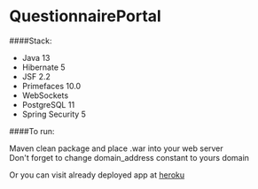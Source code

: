 # QuestionnairePortal

####Stack:

- Java 13
- Hibernate 5
- JSF 2.2
- Primefaces 10.0
- WebSockets
- PostgreSQL 11
- Spring Security 5

####To run:

Maven clean package and place .war into your web server\
Don't forget to change domain_address constant to yours domain

Or you can visit already deployed app at [heroku](https://dddd-questionnaire-portal.herokuapp.com/)


